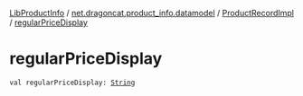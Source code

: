[LibProductInfo](../../index.md) / [net.dragoncat.product_info.datamodel](../index.md) / [ProductRecordImpl](index.md) / [regularPriceDisplay](./regular-price-display.md)

# regularPriceDisplay

`val regularPriceDisplay: `[`String`](https://kotlinlang.org/api/latest/jvm/stdlib/kotlin/-string/index.html)